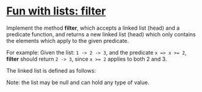 # [Fun with lists: filter](https://www.codewars.com/kata/fun-with-lists-filter "https://www.codewars.com/kata/582041237df353e01d000084")

Implement the method **filter**, which accepts a linked list (head) and a predicate function, and returns a new linked list (head) which only contains the elements which apply to the given predicate.

For example:
Given the list: `1 -> 2 -> 3`, and the predicate `x => x >= 2`, **filter** should return `2 -> 3`, since `x >= 2` applies to both 2 and 3.

The linked list is defined as follows:

Note: the list may be null and can hold any type of value.